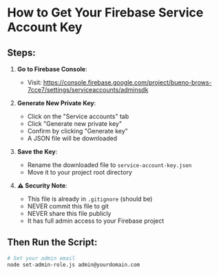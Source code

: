 # How to Get Your Firebase Service Account Key

## Steps:

1. **Go to Firebase Console**:
   - Visit: https://console.firebase.google.com/project/bueno-brows-7cce7/settings/serviceaccounts/adminsdk

2. **Generate New Private Key**:
   - Click on the "Service accounts" tab
   - Click "Generate new private key"
   - Confirm by clicking "Generate key"
   - A JSON file will be downloaded

3. **Save the Key**:
   - Rename the downloaded file to `service-account-key.json`
   - Move it to your project root directory

4. **⚠️ Security Note**:
   - This file is already in `.gitignore` (should be)
   - NEVER commit this file to git
   - NEVER share this file publicly
   - It has full admin access to your Firebase project

## Then Run the Script:

```bash
# Set your admin email
node set-admin-role.js admin@yourdomain.com
```

